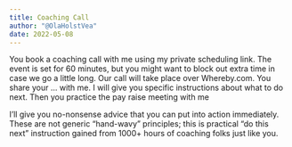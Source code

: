```yaml
---
title: Coaching Call
author: "@OlaHolstVea"
date: 2022-05-08
---
```


You book a coaching call with me using my private scheduling link. The event is set for 60 minutes, but you might want to block out extra time in case we go a little long. Our call will take place over Whereby.com. You share your ... with me. I will give you specific instructions about what to do next. Then you practice the pay raise meeting with me

I’ll give you no-nonsense advice that you can put into action immediately. These are not generic “hand-wavy” principles; this is practical “do this next” instruction gained from 1000+ hours of coaching folks just like you.
